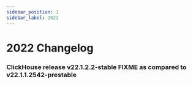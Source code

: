 ```yaml
---
sidebar_position: 1
sidebar_label: 2022
---
```


# 2022 Changelog
### ClickHouse release v22.1.2.2-stable FIXME as compared to v22.1.1.2542-prestable

